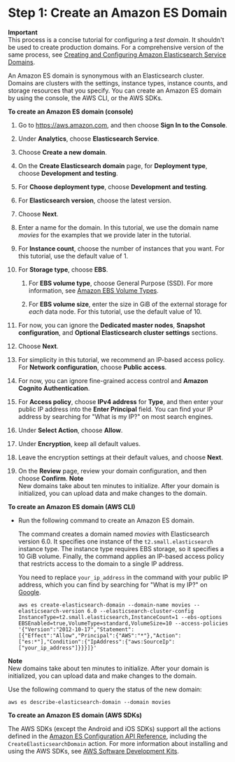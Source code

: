 # Step 1: Create an Amazon ES Domain<a name="es-gsg-create-domain"></a>

**Important**  
This process is a concise tutorial for configuring a *test domain*\. It shouldn't be used to create production domains\. For a comprehensive version of the same process, see [Creating and Configuring Amazon Elasticsearch Service Domains](es-createupdatedomains.md)\.

An Amazon ES domain is synonymous with an Elasticsearch cluster\. Domains are clusters with the settings, instance types, instance counts, and storage resources that you specify\. You can create an Amazon ES domain by using the console, the AWS CLI, or the AWS SDKs\.

**To create an Amazon ES domain \(console\)**

1. Go to [https://aws\.amazon\.com](https://aws.amazon.com), and then choose **Sign In to the Console**\.

1. Under **Analytics**, choose **Elasticsearch Service**\.

1. Choose **Create a new domain**\.

1. On the **Create Elasticsearch domain** page, for **Deployment type**, choose **Development and testing**\.

1. For **Choose deployment type**, choose **Development and testing**\.

1. For **Elasticsearch version**, choose the latest version\.

1. Choose **Next**\.

1. Enter a name for the domain\. In this tutorial, we use the domain name *movies* for the examples that we provide later in the tutorial\.

1. For **Instance count**, choose the number of instances that you want\. For this tutorial, use the default value of 1\.

1. For **Storage type**, choose **EBS**\.

   1. For **EBS volume type**, choose General Purpose \(SSD\)\. For more information, see [Amazon EBS Volume Types](http://docs.aws.amazon.com/AWSEC2/latest/UserGuide/EBSVolumeTypes.html)\.

   1. For **EBS volume size**, enter the size in GiB of the external storage for *each* data node\. For this tutorial, use the default value of 10\.

1. For now, you can ignore the **Dedicated master nodes**, **Snapshot configuration**, and **Optional Elasticsearch cluster settings** sections\.

1. Choose **Next**\.

1. For simplicity in this tutorial, we recommend an IP\-based access policy\. For **Network configuration**, choose **Public access**\.

1. For now, you can ignore fine\-grained access control and **Amazon Cognito Authentication**\.

1. For **Access policy**, choose **IPv4 address** for **Type**, and then enter your public IP address into the **Enter Principal** field\. You can find your IP address by searching for "What is my IP?" on most search engines\.

1. Under **Select Action**, choose **Allow**\.

1. Under **Encryption**, keep all default values\.

1. Leave the encryption settings at their default values, and choose **Next**\.

1. On the **Review** page, review your domain configuration, and then choose **Confirm**\.
**Note**  
New domains take about ten minutes to initialize\. After your domain is initialized, you can upload data and make changes to the domain\.

**To create an Amazon ES domain \(AWS CLI\)**
+ Run the following command to create an Amazon ES domain\.

  The command creates a domain named *movies* with Elasticsearch version 6\.0\. It specifies one instance of the `t2.small.elasticsearch` instance type\. The instance type requires EBS storage, so it specifies a 10 GiB volume\. Finally, the command applies an IP\-based access policy that restricts access to the domain to a single IP address\.

  You need to replace `your_ip_address` in the command with your public IP address, which you can find by searching for "What is my IP?" on [Google](https://www.google.com)\.

  ```
  aws es create-elasticsearch-domain --domain-name movies --elasticsearch-version 6.0 --elasticsearch-cluster-config InstanceType=t2.small.elasticsearch,InstanceCount=1 --ebs-options EBSEnabled=true,VolumeType=standard,VolumeSize=10 --access-policies '{"Version":"2012-10-17","Statement":[{"Effect":"Allow","Principal":{"AWS":"*"},"Action":["es:*"],"Condition":{"IpAddress":{"aws:SourceIp":["your_ip_address"]}}}]}'
  ```

**Note**  
New domains take about ten minutes to initialize\. After your domain is initialized, you can upload data and make changes to the domain\.

Use the following command to query the status of the new domain:

```
aws es describe-elasticsearch-domain --domain movies
```

**To create an Amazon ES domain \(AWS SDKs\)**

The AWS SDKs \(except the Android and iOS SDKs\) support all the actions defined in the [Amazon ES Configuration API Reference](es-configuration-api.md), including the `CreateElasticsearchDomain` action\. For more information about installing and using the AWS SDKs, see [AWS Software Development Kits](http://aws.amazon.com/code)\. 